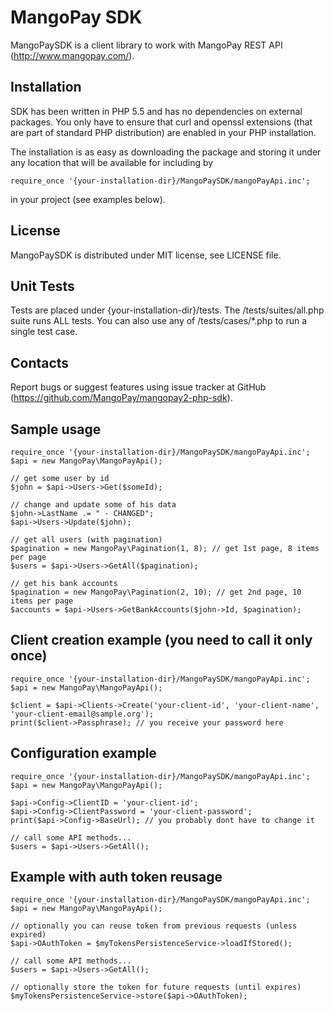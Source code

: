 MangoPay SDK
=================================================
MangoPaySDK is a client library to work with MangoPay REST API
(http://www.mangopay.com/).


Installation
-------------------------------------------------
SDK has been written in PHP 5.5 and has no dependencies on external packages.
You only have to ensure that curl and openssl extensions (that are part of
standard PHP distribution) are enabled in your PHP installation.

The installation is as easy as downloading the package and storing it
under any location that will be available for including by

    require_once '{your-installation-dir}/MangoPaySDK/mangoPayApi.inc';

in your project (see examples below).


License
-------------------------------------------------
MangoPaySDK is distributed under MIT license, see LICENSE file.


Unit Tests
-------------------------------------------------
Tests are placed under {your-installation-dir}/tests.
The /tests/suites/all.php suite runs ALL tests.
You can also use any of /tests/cases/*.php to run a single test case.


Contacts
-------------------------------------------------
Report bugs or suggest features using issue tracker at GitHub
(https://github.com/MangoPay/mangopay2-php-sdk).


Sample usage
-------------------------------------------------

    require_once '{your-installation-dir}/MangoPaySDK/mangoPayApi.inc';
    $api = new MangoPay\MangoPayApi();

    // get some user by id
    $john = $api->Users->Get($someId);

    // change and update some of his data
    $john->LastName .= " - CHANGED";
    $api->Users->Update($john);

    // get all users (with pagination)
    $pagination = new MangoPay\Pagination(1, 8); // get 1st page, 8 items per page
    $users = $api->Users->GetAll($pagination);

    // get his bank accounts
    $pagination = new MangoPay\Pagination(2, 10); // get 2nd page, 10 items per page
    $accounts = $api->Users->GetBankAccounts($john->Id, $pagination);


Client creation example (you need to call it only once)
-------------------------------------------------

    require_once '{your-installation-dir}/MangoPaySDK/mangoPayApi.inc';
    $api = new MangoPay\MangoPayApi();

    $client = $api->Clients->Create('your-client-id', 'your-client-name', 'your-client-email@sample.org');
    print($client->Passphrase); // you receive your password here


Configuration example
-------------------------------------------------

    require_once '{your-installation-dir}/MangoPaySDK/mangoPayApi.inc';
    $api = new MangoPay\MangoPayApi();

    $api->Config->ClientID = 'your-client-id';
    $api->Config->ClientPassword = 'your-client-password';
    print($api->Config->BaseUrl); // you probably dont have to change it

    // call some API methods...
    $users = $api->Users->GetAll();


Example with auth token reusage
-------------------------------------------------

    require_once '{your-installation-dir}/MangoPaySDK/mangoPayApi.inc';
    $api = new MangoPay\MangoPayApi();

    // optionally you can reuse token from previous requests (unless expired)
    $api->OAuthToken = $myTokensPersistenceService->loadIfStored();

    // call some API methods...
    $users = $api->Users->GetAll();

    // optionally store the token for future requests (until expires)
    $myTokensPersistenceService->store($api->OAuthToken);
